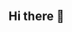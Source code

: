 ## Hi there 👋

<!--
**Aqsa-sh08/Aqsa-sh08** is a ✨ _special_ ✨ repository because its `README.md` (this file) appears on your GitHub profile.

Here are some ideas to get you started:

# 💫 About Me:
💫 I'm currently learning Cpp and JavaScript<br>🤝 I'm looking for help by Senior web developer<br>💭 Ask me about DSA and Web development <br>🌐 How to reach me :<br> 💌 aqsaanam.009@gmail.com <br>🐧 Fun Fact : I still don't know what I want


## 🌐 Socials:
[![Instagram](https://img.shields.io/badge/Instagram-%23E4405F.svg?logo=Instagram&logoColor=white)](https://instagram.com/__.8qs) [![LinkedIn](https://img.shields.io/badge/LinkedIn-%230077B5.svg?logo=linkedin&logoColor=white)](https://linkedin.com/in/Aqsa-sh08) [![X](https://img.shields.io/badge/X-black.svg?logo=X&logoColor=white)](https://x.com/__8qs) 

# 💻 Tech Stack:
![C](https://img.shields.io/badge/c-%2300599C.svg?style=for-the-badge&logo=c&logoColor=white) ![C++](https://img.shields.io/badge/c++-%2300599C.svg?style=for-the-badge&logo=c%2B%2B&logoColor=white) ![CSS3](https://img.shields.io/badge/css3-%231572B6.svg?style=for-the-badge&logo=css3&logoColor=white) ![HTML5](https://img.shields.io/badge/html5-%23E34F26.svg?style=fo



<!-- Proudly created with GPRM ( https://gprm.itsvg.in ) -->

<!---
Aqsa-sh08/Aqsa-sh08 is a ✨ special ✨ repository because its `README.md` (this file) appears on your GitHub profile.
You can click the Preview link to take a look at your changes.
--->

